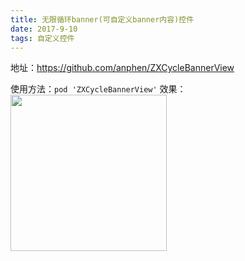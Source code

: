 ```yaml
---
title: 无限循环banner(可自定义banner内容)控件
date: 2017-9-10
tags: 自定义控件
---
```


地址：<https://github.com/anphen/ZXCycleBannerView>

使用方法：`pod 'ZXCycleBannerView'`
效果：
<img src="http://pf8asqbgd.bkt.clouddn.com/2018-09-18%2011.56.02.gif" width="250" align=center />

